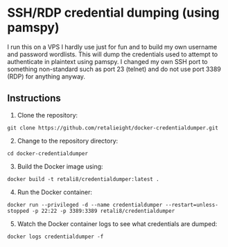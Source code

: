 # SSH/RDP credential dumping (using pamspy)

I run this on a VPS I hardly use just for fun and to build my own username and password wordlists. This will dump the credentials used to attempt to authenticate in plaintext using pamspy. I changed my own SSH port to something non-standard such as port 23 (telnet) and do not use port 3389 (RDP) for anything anyway.

## Instructions

1. Clone the repository:

```
git clone https://github.com/retalieight/docker-credentialdumper.git
```

2. Change to the repository directory:

```
cd docker-credentialdumper
```

3. Build the Docker image using:

```
docker build -t retali8/credentialdumper:latest .
```

4. Run the Docker container:

```
docker run --privileged -d --name credentialdumper --restart=unless-stopped -p 22:22 -p 3389:3389 retali8/credentialdumper
```

5. Watch the Docker container logs to see what credentials are dumped:

```
docker logs credentialdumper -f
```
